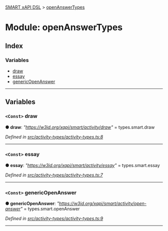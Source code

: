 [SMART xAPI DSL](../README.md) > [openAnswerTypes](../modules/openanswertypes.md)

# Module: openAnswerTypes

## Index

### Variables

* [draw](openanswertypes.md#draw)
* [essay](openanswertypes.md#essay)
* [genericOpenAnswer](openanswertypes.md#genericopenanswer)

---

## Variables

<a id="draw"></a>

### `<Const>` draw

**● draw**: *"https://w3id.org/xapi/smart/activity/draw"* =  types.smart.draw

*Defined in [src/activity-types/activity-types.ts:8](https://github.com/Gradiant/smart-xapi-dsl/blob/master/src/activity-types/activity-types.ts#L8)*

___
<a id="essay"></a>

### `<Const>` essay

**● essay**: *"https://w3id.org/xapi/smart/activity/essay"* =  types.smart.essay

*Defined in [src/activity-types/activity-types.ts:7](https://github.com/Gradiant/smart-xapi-dsl/blob/master/src/activity-types/activity-types.ts#L7)*

___
<a id="genericopenanswer"></a>

### `<Const>` genericOpenAnswer

**● genericOpenAnswer**: *"https://w3id.org/xapi/smart/activity/open-answer"* =  types.smart.openAnswer

*Defined in [src/activity-types/activity-types.ts:9](https://github.com/Gradiant/smart-xapi-dsl/blob/master/src/activity-types/activity-types.ts#L9)*

___

